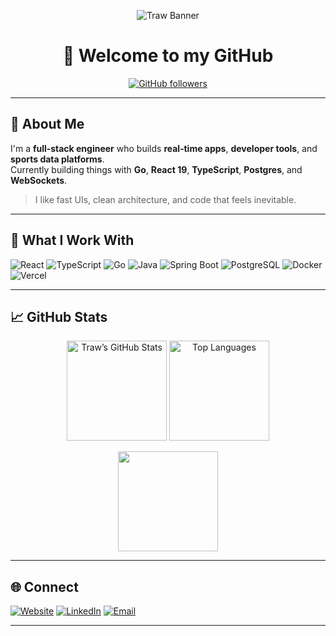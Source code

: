 <!-- Header Banner -->
<p align="center">
  <img src="https://capsule-render.vercel.app/api?text=Hey%2C%20I'm%20Traw!&animation=fadeIn&type=waving&color=gradient&height=120" alt="Traw Banner"/>
</p>

<h1 align="center">👋 Welcome to my GitHub</h1>

<p align="center">
  <a href="https://github.com/traweezy"><img alt="GitHub followers" src="https://img.shields.io/github/followers/traweezy?style=social" /></a>
</p>

---

## 🚀 About Me  

I'm a **full‑stack engineer** who builds **real‑time apps**, **developer tools**, and **sports data platforms**.  
Currently building things with **Go**, **React 19**, **TypeScript**, **Postgres**, and **WebSockets**.

> I like fast UIs, clean architecture, and code that feels inevitable.

---

## 🧠 What I Work With

<p align="left">
  <img alt="React" src="https://img.shields.io/badge/React-19-blue?logo=react&logoColor=white" />
  <img alt="TypeScript" src="https://img.shields.io/badge/TypeScript-5-blue?logo=typescript&logoColor=white" />
  <img alt="Go" src="https://img.shields.io/badge/Go-1.24-cyan?logo=go&logoColor=white" />
  <img alt="Java" src="https://img.shields.io/badge/Java-25-orange?logo=openjdk&logoColor=white" />
  <img alt="Spring Boot" src="https://img.shields.io/badge/SpringBoot-3.3-green?logo=springboot&logoColor=white" />
  <img alt="PostgreSQL" src="https://img.shields.io/badge/PostgreSQL-15-blue?logo=postgresql&logoColor=white" />
  <img alt="Docker" src="https://img.shields.io/badge/Docker-enabled-0db7ed?logo=docker&logoColor=white" />
  <img alt="Vercel" src="https://img.shields.io/badge/Vercel-deployed-black?logo=vercel&logoColor=white" />
</p>

---

## 📈 GitHub Stats  

<p align="center">
  <img alt="Traw’s GitHub Stats" src="https://github-readme-stats.vercel.app/api?username=traweezy&show_icons=true&theme=tokyonight&hide_border=true" height="160"/>
  <img alt="Top Languages" src="https://github-readme-stats.vercel.app/api/top-langs/?username=traweezy&layout=compact&theme=tokyonight&hide_border=true" height="160"/>
</p>

<p align="center">
  <img src="https://github-readme-streak-stats.herokuapp.com/?user=traweezy&theme=tokyonight&hide_border=true" height="160" />
</p>

---

## 🌐 Connect

<p align="left">
  <a href="https://tyschumacher.me"><img alt="Website" src="https://img.shields.io/badge/Website-tyschumacher.me-1E88E5?logo=google-chrome&logoColor=white" /></a>
  <a href="https://linkedin.com/in/tylerschumacher"><img alt="LinkedIn" src="https://img.shields.io/badge/LinkedIn-Profile-blue?logo=linkedin&logoColor=white" /></a>
  <a href="mailto:tyschumacher@proton.me"><img alt="Email" src="https://img.shields.io/badge/Email-contact@tyschumacher.me-grey?logo=gmail&logoColor=white" /></a>
</p>

---
